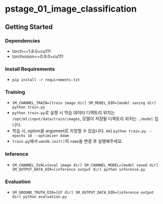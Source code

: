 # pstage_01_image_classification

## Getting Started    
### Dependencies
- torch==1.8.0+cu111
- torchvision==0.9.0+cu111

### Install Requirements
- `pip install -r requirements.txt`

### Training
- `SM_CHANNEL_TRAIN=[train image dir] SM_MODEL_DIR=[model saving dir] python train.py`
- `python train.py`로 실행 시 학습 데이터 디렉토리 위치는 `/opt/ml/input/data/train/images`, 모델이 저장될 디렉토리 위치는 `./model` 입니다.
- 학습 시, option을 argument로 지정할 수 있습니다. ex) `python train.py --epochs 10 --optimizer Adam`
- `train.py`에서 `wandb.init()`의 `name`을 변경 후 실행해주세요.

### Inference
- `SM_CHANNEL_EVAL=[eval image dir] SM_CHANNEL_MODEL=[model saved dir] SM_OUTPUT_DATA_DIR=[inference output dir] python inference.py`

### Evaluation
- `SM_GROUND_TRUTH_DIR=[GT dir] SM_OUTPUT_DATA_DIR=[inference output dir] python evaluation.py`
